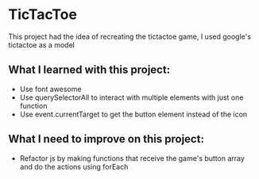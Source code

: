 <h1>TicTacToe</h1>

<p>This project had the idea of recreating the tictactoe game, I used google's tictactoe as a model</p>

<h2> What I learned with this project: </h2>
<ul>
    <li>Use font awesome</li>
    <li>Use querySelectorAll to interact with multiple elements with just one function</li>
    <li>Use event.currentTarget to get the button element instead of the icon</li>
</ul>

<h2> What I need to improve on this project: </h2>
<ul>
    <li>Refactor js by making functions that receive the game's button array and do the actions using forEach</li>
</ul>
